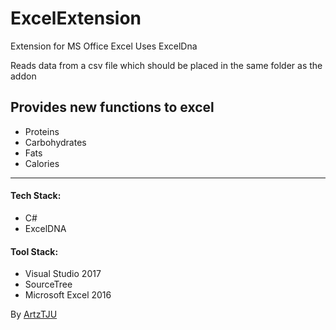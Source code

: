 # ExcelExtension
Extension for MS Office Excel
Uses ExcelDna 

Reads data from a csv file which should be placed in the same folder as the addon

## Provides new functions to excel
* Proteins
* Carbohydrates
* Fats
* Calories

---

#### Tech Stack:
* C#
* ExcelDNA

#### Tool Stack:
* Visual Studio 2017
* SourceTree
* Microsoft Excel 2016

 By [ArtzTJU](https://github.com/ArtzTJU)
